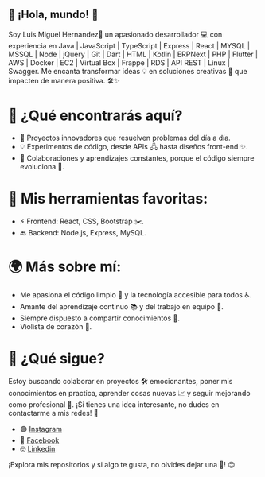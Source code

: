 ## 🌟 ¡Hola, mundo! 👋
Soy Luis Miguel Hernandez🚀 un apasionado desarrollador 💻 con experiencia en Java | JavaScript | TypeScript | Express | React | MYSQL | MSSQL | Node | jQuery | Git | Dart | HTML | Kotlin | ERPNext | PHP | Flutter | AWS | Docker | EC2 | Virtual Box | Frappe | RDS | API REST | Linux | Swagger. Me encanta transformar ideas 💡 en soluciones creativas 🌈 que impacten de manera positiva. 🛠️✨

# 🔑 ¿Qué encontrarás aquí?
* 📂 Proyectos innovadores que resuelven problemas del día a día.
* 💡 Experimentos de código, desde APIs 🖧 hasta diseños front-end ✨.
* 🔄 Colaboraciones y aprendizajes constantes, porque el código siempre evoluciona 🌱.
# 🚀 Mis herramientas favoritas:
* ⚡ Frontend: React, CSS, Bootstrap ✂️.
* 🔙 Backend: Node.js, Express, MySQL.
# 🌍 Más sobre mí:
* Me apasiona el código limpio 🧹 y la tecnología accesible para todos ♿.
* Amante del aprendizaje continuo 📚 y del trabajo en equipo 👥.
* Siempre dispuesto a compartir conocimientos 🔄.
* Violista de corazón 🎻.
# 🎯 ¿Qué sigue?
Estoy buscando colaborar en proyectos 🛠️ emocionantes, poner mis conocimientos en practica, aprender cosas nuevas 📈 y seguir mejorando como profesional 🌟. ¡Si tienes una idea interesante, no dudes en contactarme a mis redes! 📨
* 🟣 [Instagram](https://www.instagram.com/luisisho18)
* 🔵 [Facebook](https://www.facebook.com/parangarutir)
* 🤓 [Linkedin](www.linkedin.com/in/luis-miguel-hernandez-macias)
  
¡Explora mis repositorios y si algo te gusta, no olvides dejar una 🌟! 😊
